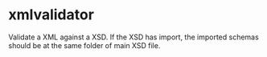 # xmlvalidator

Validate a XML against a XSD. If the XSD has import, the imported schemas should be at the same folder of main XSD file.
